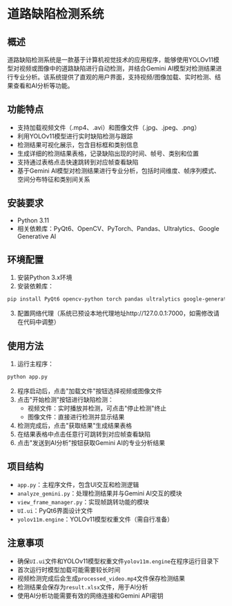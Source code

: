# 道路缺陷检测系统

## 概述
道路缺陷检测系统是一款基于计算机视觉技术的应用程序，能够使用YOLOv11模型对视频或图像中的道路缺陷进行自动检测，并结合Gemini AI模型对检测结果进行专业分析。该系统提供了直观的用户界面，支持视频/图像加载、实时检测、结果查看和AI分析等功能。

## 功能特点
- 支持加载视频文件（.mp4、.avi）和图像文件（.jpg、.jpeg、.png）
- 利用YOLOv11模型进行实时缺陷检测与跟踪
- 检测结果可视化展示，包含目标框和类别信息
- 生成详细的检测结果表格，记录缺陷出现的时间、帧号、类别和位置
- 支持通过表格点击快速跳转到对应帧查看缺陷
- 基于Gemini AI模型对检测结果进行专业分析，包括时间维度、帧序列模式、空间分布特征和类别间关系

## 安装要求
- Python 3.11
- 相关依赖库：PyQt6、OpenCV、PyTorch、Pandas、Ultralytics、Google Generative AI

## 环境配置
1. 安装Python 3.x环境
2. 安装依赖库：
```bash
pip install PyQt6 opencv-python torch pandas ultralytics google-generativeai
```
3. 配置网络代理（系统已预设本地代理地址http://127.0.0.1:7000，如需修改请在代码中调整）

## 使用方法
1. 运行主程序：
```bash
python app.py
```
2. 程序启动后，点击"加载文件"按钮选择视频或图像文件
3. 点击"开始检测"按钮进行缺陷检测：
   - 视频文件：实时播放并检测，可点击"停止检测"终止
   - 图像文件：直接进行检测并显示结果
4. 检测完成后，点击"获取结果"生成结果表格
5. 在结果表格中点击任意行可跳转到对应帧查看缺陷
6. 点击"发送到AI分析"按钮获取Gemini AI的专业分析结果

## 项目结构
- `app.py`：主程序文件，包含UI交互和检测逻辑
- `analyze_gemini.py`：处理检测结果并与Gemini AI交互的模块
- `view_frame_manager.py`：实现帧跳转功能的模块
- `UI.ui`：PyQt6界面设计文件
- `yolov11m.engine`：YOLOv11模型权重文件（需自行准备）

## 注意事项
- 确保`UI.ui`文件和YOLOv11模型权重文件`yolov11m.engine`在程序运行目录下
- 首次运行时模型加载可能需要较长时间
- 视频检测完成后会生成`processed_video.mp4`文件保存检测结果
- 检测结果会保存为`result.xlsx`文件，用于AI分析
- 使用AI分析功能需要有效的网络连接和Gemini API密钥

